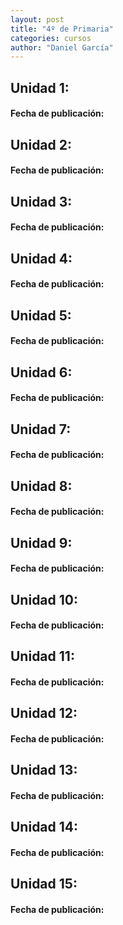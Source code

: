 ```yaml
---
layout: post
title: "4º de Primaria"
categories: cursos
author: "Daniel García"
---
```


## Unidad 1: ##
#### Fecha de publicación: ####

## Unidad 2: ##
#### Fecha de publicación: ####

## Unidad 3: ##
#### Fecha de publicación: ####

## Unidad 4: ##
#### Fecha de publicación: ####

## Unidad 5: ##
#### Fecha de publicación: ####

## Unidad 6: ##
#### Fecha de publicación: ####

## Unidad 7: ##
#### Fecha de publicación: ####

## Unidad 8: ##
#### Fecha de publicación: ####

## Unidad 9: ##
#### Fecha de publicación: ####

## Unidad 10: ##
#### Fecha de publicación: ####

## Unidad 11: ##
#### Fecha de publicación: ####

## Unidad 12: ##
#### Fecha de publicación: ####

## Unidad 13: ##
#### Fecha de publicación: ####

## Unidad 14: ##
#### Fecha de publicación: ####

## Unidad 15: ##
#### Fecha de publicación: ####
